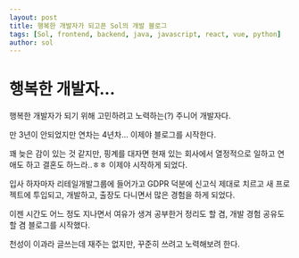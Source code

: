 ```yaml
---
layout: post
title: 행복한 개발자가 되고픈 Sol의 개발 블로그
tags: [Sol, frontend, backend, java, javascript, react, vue, python]
author: sol
---
```


# 행복한 개발자...

행복한 개발자가 되기 위해 고민하려고 노력하는(?) 주니어 개발자다.

만 3년이 안되었지만 연차는 4년차... 이제야 블로그를 시작한다.

꽤 늦은 감이 있는 것 같지만, 핑계를 대자면 현재 있는 회사에서 열정적으로 일하고 연애도 하고 결혼도 하느라..ㅎㅎ 이제야 시작하게 되었다.

입사 하자마자 리테일개발그룹에 들어가고 GDPR 덕분에 신고식 제대로 치르고 새 프로젝트에 투입되고, 개발하고, 출장도 다니면서 많은 경험을 하게 되었다. 


이젠 시간도 어느 정도 지나면서 여유가 생겨 공부한거 정리도 할 겸, 개발 경험 공유도 할 겸 블로그를 시작했다.

천성이 이과라 글쓰는데 재주는 없지만, 꾸준히 쓰려고 노력해보려 한다.
